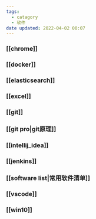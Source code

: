 ```yaml
---
tags:
  - catagory
  - 软件
date updated: 2022-04-02 00:07
---
```


### [[chrome]]
### [[docker]]

### [[elasticsearch]]

### [[excel]]

### [[git]]

### [[git pro|git原理]]

### [[intellij_idea]]

### [[jenkins]]

### [[software list|常用软件清单]]

### [[vscode]]

### [[win10]]
